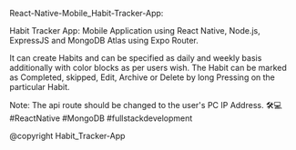 React-Native-Mobile_Habit-Tracker-App:

Habit Tracker App: Mobile Application using React Native, Node.js, ExpressJS and MongoDB Atlas using Expo Router.

It can create Habits and can be specified as daily and weekly basis additionally with color blocks as per users wish.
The Habit can be marked as Completed, skipped, Edit, Archive or Delete by long Pressing on the particular Habit.

Note: The api route should be changed to the user's PC IP Address.
🛠️💻 #ReactNative #MongoDB #fullstackdevelopment 

@copyright Habit_Tracker-App
